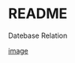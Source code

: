 # README

Datebase Relation

[image](https://user-images.githubusercontent.com/69971830/173238735-499c048e-0cbb-4c41-a9f4-ae4a37c2dbf7.png)
